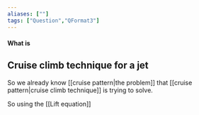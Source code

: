 ```yaml
---
aliases: [""]
tags: ["Question","QFormat3"]
---
```


#### What is
## Cruise climb technique for a jet
So we already know [[cruise pattern|the problem]] that [[cruise pattern|cruise climb technique]] is trying to solve.

So using the [[Lift equation]]